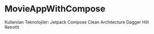 # MovieAppWithCompose
Kullanılan Teknolojiler:
Jetpack Compose
Clean Architecture
Dagger Hilt
Retrofit
